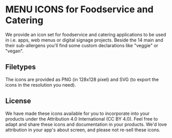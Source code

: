 # MENU ICONS for Foodservice and Catering

We provide an icon set for foodservice and catering applications to be used in i.e. apps, web menus or digital signage projects. Beside the 14 main and their sub-allergens you'll find some custom declarations like "veggie" or "vegan".

## Filetypes

The icons are provided as PNG (in 128x128 pixel) and SVG (to export the icons in the resolution you need).

## License

We have made these icons available for you to incorporate into your products under the Attribution 4.0 International (CC BY 4.0). Feel free to adapt and share these icons and documentation in your products. We'd love attribution in your app's about screen, and please not re-sell these icons.
